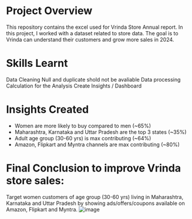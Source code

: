 # Project Overview
This repository contains the excel used for Vrinda Store Annual report. In this project, I worked with a dataset related to store data. The goal is to Vrinda can understand their customers and grow more sales in 2024.
 # Skills Learnt
 Data Cleaning
 Null and duplicate shold not be avaliable
 Data processing
 Calculation for the Analysis
 Create Insights / Dashboard
 # Insights Created
* Women are more likely to buy compared to men (~65%)
* Maharashtra, Karnataka and Uttar Pradesh are the top 3 states (~35%)
* Adult age group (30-60 yrs) is max contributing (~64%)
* Amazon, Flipkart and Myntra channels are max contributing (~80%)

 # Final Conclusion to improve Vrinda store sales:
Target women customers of age group (30-60 yrs) living in Maharashtra, Karnataka and Uttar Pradesh by showing ads/offers/coupons available on Amazon, Flipkart and Myntra.
![image](https://github.com/alpanakislay/Store-Annual-report/assets/170240674/5862ff44-0e98-4379-9e89-2f96c933a667)


